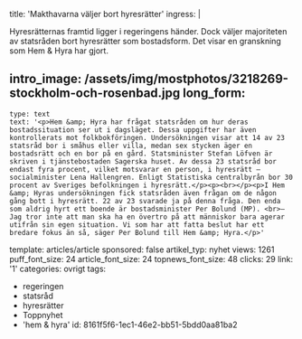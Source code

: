 title: 'Makthavarna väljer bort hyresrätter'
ingress: |
  <p>Hyresrätternas framtid ligger i regeringens händer. Dock väljer majoriteten av statsråden bort hyresrätter som bostadsform. Det visar en granskning som Hem & Hyra har gjort.
  </p>
  
intro_image: /assets/img/mostphotos/3218269-stockholm-och-rosenbad.jpg
long_form:
  -
    type: text
    text: '<p>Hem &amp; Hyra har frågat statsråden om hur deras bostadssituation ser ut i dagsläget. Dessa uppgifter har även kontrollerats mot folkbokföringen. Undersökningen visar att 14 av 23 statsråd bor i småhus eller villa, medan sex stycken äger en bostadsrätt och en bor på en gård. Statsminister Stefan Löfven är skriven i tjänstebostaden Sagerska huset. Av dessa 23 statsråd bor endast fyra procent, vilket motsvarar en person, i hyresrätt – socialminister Lena Hallengren. Enligt Statistiska centralbyrån bor 30 procent av Sveriges befolkningen i hyresrätt.</p><p><br></p><p>I Hem &amp; Hyras undersökningen fick statsråden även frågan om de någon gång bott i hyresrätt. 22 av 23 svarade ja på denna fråga. Den enda som aldrig hyrt ett boende är bostadsminister Per Bolund (MP). <br>– Jag tror inte att man ska ha en övertro på att människor bara agerar utifrån sin egen situation. Vi som har att fatta beslut har ett bredare fokus än så, säger Per Bolund till Hem &amp; Hyra.</p>'
template: articles/article
sponsored: false
artikel_typ: nyhet
views: 1261
puff_font_size: 24
article_font_size: 24
topnews_font_size: 48
clicks: 29
link: '1'
categories: ovrigt
tags:
  - regeringen
  - statsråd
  - hyresrätter
  - Toppnyhet
  - 'hem & hyra'
id: 8161f5f6-1ec1-46e2-bb51-5bdd0aa81ba2
